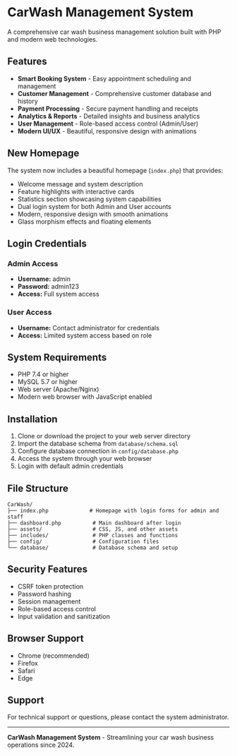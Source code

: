 # CarWash Management System

A comprehensive car wash business management solution built with PHP and modern web technologies.

## Features

- **Smart Booking System** - Easy appointment scheduling and management
- **Customer Management** - Comprehensive customer database and history
- **Payment Processing** - Secure payment handling and receipts
- **Analytics & Reports** - Detailed insights and business analytics
- **User Management** - Role-based access control (Admin/User)
- **Modern UI/UX** - Beautiful, responsive design with animations

## New Homepage

The system now includes a beautiful homepage (`index.php`) that provides:

- Welcome message and system description
- Feature highlights with interactive cards
- Statistics section showcasing system capabilities
- Dual login system for both Admin and User accounts
- Modern, responsive design with smooth animations
- Glass morphism effects and floating elements

## Login Credentials

### Admin Access
- **Username:** admin
- **Password:** admin123
- **Access:** Full system access

### User Access
- **Username:** Contact administrator for credentials
- **Access:** Limited system access based on role

## System Requirements

- PHP 7.4 or higher
- MySQL 5.7 or higher
- Web server (Apache/Nginx)
- Modern web browser with JavaScript enabled

## Installation

1. Clone or download the project to your web server directory
2. Import the database schema from `database/schema.sql`
3. Configure database connection in `config/database.php`
4. Access the system through your web browser
5. Login with default admin credentials

## File Structure

```
CarWash/
├── index.php             # Homepage with login forms for admin and staff
├── dashboard.php          # Main dashboard after login
├── assets/                # CSS, JS, and other assets
├── includes/              # PHP classes and functions
├── config/                # Configuration files
└── database/              # Database schema and setup
```

## Security Features

- CSRF token protection
- Password hashing
- Session management
- Role-based access control
- Input validation and sanitization

## Browser Support

- Chrome (recommended)
- Firefox
- Safari
- Edge

## Support

For technical support or questions, please contact the system administrator.

---

**CarWash Management System** - Streamlining your car wash business operations since 2024. 